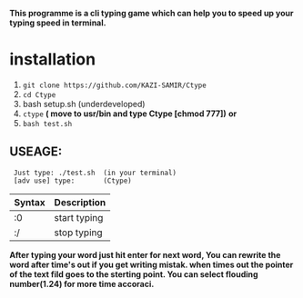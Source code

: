 **This programme is a cli typing game which can help you to speed up your typing speed in terminal.**

# installation


1. `git clone https://github.com/KAZI-SAMIR/Ctype`
2. `cd Ctype`
3. bash setup.sh (underdeveloped)
4. `ctype` **( move to usr/bin and type Ctype [chmod 777])**
  **or**
5. `bash test.sh`


## USEAGE:
     Just type: ./test.sh  (in your terminal) 
     [adv use] type:       (Ctype)

| Syntax | Description |
| ----------- | ----------- |
| :0 | start typing|
| :/| stop typing|




**After typing your word just hit enter for next word, You can rewrite the word after time's out if you get writing mistak.
when times out the pointer of the text fild goes to the sterting point.
You can select flouding number(1.24) for more time accoraci.**

